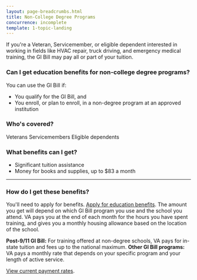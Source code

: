 ```yaml
---
layout: page-breadcrumbs.html
title: Non-College Degree Programs
concurrence: incomplete
template: 1-topic-landing
---
```


If you're a Veteran, Servicemember, or eligible dependent interested in working in fields like HVAC repair, truck driving, and emergency medical training, the GI Bill may pay all or part of your tuition.

<div class="call-out" markdown="1">

### Can I get education benefits for non-college degree programs?
You can use the GI Bill if:

  - You qualify for the GI Bill, and 
  -	You enroll, or plan to enroll, in a non-degree program at an approved institution

### Who's covered? 
Veterans
Servicemembers
Eligible dependents 

</div>

### What benefits can I get? 

- Significant tuition assistance
- Money for books and supplies, up to $83 a month

-----

### How do I get these benefits?

You'll need to apply for benefits. [Apply for education benefits](/education/apply-for-education-benefits/). The amount you get will depend on which GI Bill program you use and the school you attend. VA pays you at the end of each month for the hours you have spent training, and gives you a monthly housing allowance based on the location of the school. 

**Post-9/11 GI Bill:** For training offered at non-degree schools, VA pays for in-state tuition and fees up to the national maximum. 
**Other GI Bill programs:** VA pays a monthly rate that depends on your specific program and your length of active service.

[View current payment rates](http://www.benefits.va.gov/gibill/resources/benefits_resources/rate_tables.asp).

